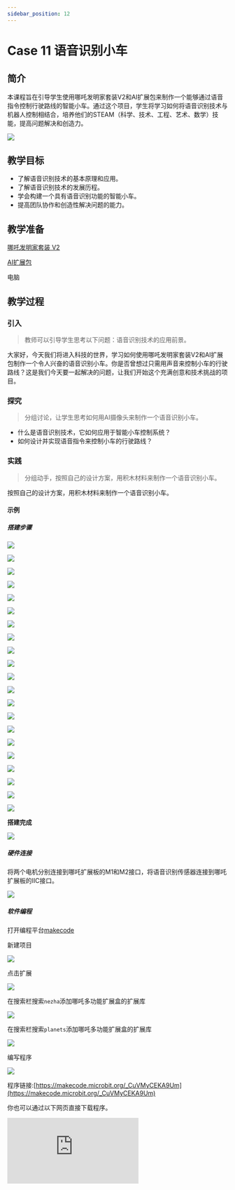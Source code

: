 ```yaml
---
sidebar_position: 12
---
```


# Case 11 语音识别小车


## 简介

本课程旨在引导学生使用哪吒发明家套装V2和AI扩展包来制作一个能够通过语音指令控制行驶路线的智能小车。通过这个项目，学生将学习如何将语音识别技术与机器人控制相结合，培养他们的STEAM（科学、技术、工程、艺术、数学）技能，提高问题解决和创造力。

![](./images/ai-accessories-pack-case-11-01.png)

## 教学目标

- 了解语音识别技术的基本原理和应用。
- 了解语音识别技术的发展历程。
- 学会构建一个具有语音识别功能的智能小车。
- 提高团队协作和创造性解决问题的能力。

## 教学准备

[哪吒发明家套装 V2](https://www.elecfreaks.com/nezha-inventor-s-kit-v2-for-micro-bit.html)

[AI扩展包](https://www.elecfreaks.com/nezha-inventor-s-kit-v2-for-micro-bit.html)

电脑

## 教学过程

### 引入

>教师可以引导学生思考以下问题：语音识别技术的应用前景。

大家好，今天我们将进入科技的世界，学习如何使用哪吒发明家套装V2和AI扩展包制作一个令人兴奋的语音识别小车。你是否曾想过只需用声音来控制小车的行驶路线？这是我们今天要一起解决的问题，让我们开始这个充满创意和技术挑战的项目。

### 探究

>分组讨论，让学生思考如何用AI摄像头来制作一个语音识别小车。

- 什么是语音识别技术，它如何应用于智能小车控制系统？
- 如何设计并实现语音指令来控制小车的行驶路线？

### 实践

>分组动手，按照自己的设计方案，用积木材料来制作一个语音识别小车。

按照自己的设计方案，用积木材料来制作一个语音识别小车。

#### 示例

##### 搭建步骤


![](./images/ai-accessories-pack-step-11-01.png)

![](./images/ai-accessories-pack-step-11-02.png)

![](./images/ai-accessories-pack-step-11-03.png)

![](./images/ai-accessories-pack-step-11-04.png)

![](./images/ai-accessories-pack-step-11-05.png)

![](./images/ai-accessories-pack-step-11-06.png)

![](./images/ai-accessories-pack-step-11-07.png)

![](./images/ai-accessories-pack-step-11-08.png)

![](./images/ai-accessories-pack-step-11-09.png)

![](./images/ai-accessories-pack-step-11-10.png)

![](./images/ai-accessories-pack-step-11-11.png)

![](./images/ai-accessories-pack-step-11-12.png)

![](./images/ai-accessories-pack-step-11-13.png)

![](./images/ai-accessories-pack-step-11-14.png)

![](./images/ai-accessories-pack-step-11-15.png)

![](./images/ai-accessories-pack-step-11-16.png)

![](./images/ai-accessories-pack-step-11-17.png)

![](./images/ai-accessories-pack-step-11-18.png)

![](./images/ai-accessories-pack-step-11-19.png)

![](./images/ai-accessories-pack-step-11-20.png)

![](./images/ai-accessories-pack-step-11-21.png)


**搭建完成**

![](./images/ai-accessories-pack-case-01-01.png)

##### 硬件连接

将两个电机分别连接到哪吒扩展板的M1和M2接口，将语音识别传感器连接到哪吒扩展板的IIC接口。

 ![](./images/ai-accessories-pack-case-11-02.png)

##### 软件编程

打开编程平台[makecode](https://makecode.microbit.org/#)

新建项目

![](./images/ai-accessories-pack-case-01-03.png)

点击扩展

![](./images/ai-accessories-pack-case-01-04.png)

在搜索栏搜索`nezha`添加哪吒多功能扩展盒的扩展库

![](./images/ai-accessories-pack-case-01-06.png)

在搜索栏搜索`planets`添加哪吒多功能扩展盒的扩展库

![](./images/ai-accessories-pack-case-01-07.png)

编写程序

![](./images/ai-accessories-pack-case-11-08.png)


程序链接:[https://makecode.microbit.org/_CuVMyCEKA9Um](https://makecode.microbit.org/_CuVMyCEKA9Um)

你也可以通过以下网页直接下载程序。

<div
    style={{
        position: 'relative',
        paddingBottom: '60%',
        overflow: 'hidden',
    }}
>
    <iframe
        src="https://makecode.microbit.org/_CuVMyCEKA9Um"
        frameborder="0"
        sandbox="allow-popups allow-forms allow-scripts allow-same-origin"
        style={{
            position: 'absolute',
            width: '100%',
            height: '100%',
        }}
    />
</div>


### 团队合作与展示

学生分成小组，共同完成案例的制作和程序编写。

鼓励学生之间相互合作、交流和分享经验。

每个小组有机会向其他小组展示他们制作的案例。

#### 示例案例效果

通过语音即可控制小车的行驶路线。

![](./images/ai-accessories-pack-case-11.gif)

### 反思

>分组分享，让每组的学生分享自己的制作过程和心得，总结自己遇到的问题和解决办法，评价自己的优点和不足。-->

### 扩展知识

*** 语音识别技术的发展历程 ***

语音识别技术的发展历程可以追溯到20世纪中期，经历了多个阶段和重大突破，以下是其主要发展里程碑：

20世纪50年代和60年代：

早期的语音识别研究主要集中在模拟声音的基本原理和声学特征的提取。
1952年，贝尔实验室的研究人员Davis和Biddulph开发了世界上第一个语音识别系统"Audrey"，它能够识别数字。
20世纪70年代和80年代：

这一时期见证了语音识别技术的重大进步，包括更复杂的声学特征提取方法和模式匹配算法。
隐马尔可夫模型（Hidden Markov Model，HMM）被引入，成为语音识别领域的标准。
1971年，IBM的研究人员开发了Shoebox，这是第一个商用语音识别系统，用于识别数字。
20世纪90年代：

随着计算机性能的提高和更多的研究投入，语音识别的准确度显著提高。
统计语言模型的引入，以改善识别结果的上下文理解。
出现了更多的商用语音识别系统，用于电话系统和自动化客户服务。
21世纪初：

随着深度学习技术的兴起，语音识别取得了重大突破。深度神经网络（DNN）被用于声学建模，大大提高了准确性。
2009年，Microsoft推出了Xbox Kinect，该系统具有语音识别功能，标志着语音识别技术在消费电子产品中的应用。
近年来：

自2010年代以来，深度学习技术的进一步发展和大数据的可用性使语音识别取得了巨大的突破。
云计算和人工智能平台（如亚马逊的Alexa、苹果的Siri、谷歌的Google Assistant等）使语音识别成为日常生活中的常见技术，用于智能助手、智能家居、汽车导航等领域。
开源项目（如CMU Sphinx、Kaldi等）和云端API使开发者能够更容易地构建和集成语音识别功能。
总的来说，语音识别技术的发展历程经历了多个关键时期，从早期的声学特征提取到隐马尔可夫模型的引入，再到深度学习的应用，它不断地改善了准确性和可用性，成为了现代科技中不可或缺的一部分。未来，随着技术的不断发展，语音识别技术将继续在各个领域发挥重要作用。
